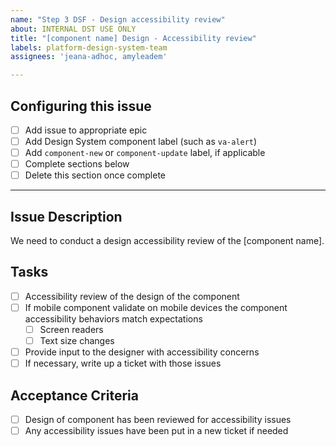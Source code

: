 ```yaml
---
name: "Step 3 DSF - Design accessibility review"
about: INTERNAL DST USE ONLY
title: "[component name] Design - Accessibility review"
labels: platform-design-system-team
assignees: 'jeana-adhoc, amyleadem'

---
```


## Configuring this issue
- [ ] Add issue to appropriate epic
- [ ] Add Design System component label (such as `va-alert`)
- [ ] Add `component-new` or `component-update` label, if applicable
- [ ] Complete sections below
- [ ] Delete this section once complete
---

## Issue Description
We need to conduct a design accessibility review of the [component name]. 

## Tasks
- [ ] Accessibility review of the design of the component
- [ ] If mobile component validate on mobile devices the component accessibility behaviors match expectations
     - [ ] Screen readers
     - [ ] Text size changes
- [ ] Provide input to the designer with accessibility concerns 
- [ ] If necessary, write up a ticket with those issues 

## Acceptance Criteria
- [ ] Design of component has been reviewed for accessibility issues
- [ ] Any accessibility issues have been put in a new ticket if needed
